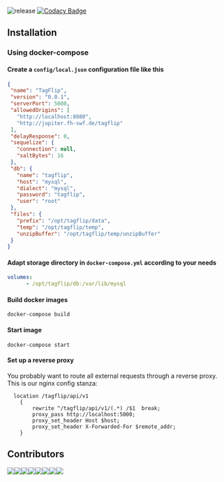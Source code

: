 ![release](https://github.com/fhswf/tagflip-backend/workflows/release/badge.svg)
[![Codacy Badge](https://api.codacy.com/project/badge/Grade/e40d7affed9a4d9785251ade673f5f0a)](https://app.codacy.com/gh/fhswf/tagflip-backend?utm_source=github.com&utm_medium=referral&utm_content=fhswf/tagflip-backend&utm_campaign=Badge_Grade)

## Installation

### Using docker-compose

#### Create a `config/local.json` configuration file like this
 ```json
{
  "name": "TagFlip",
  "version": "0.0.1",
  "serverPort": 5000,
  "allowedOrigins": [
    "http://localhost:8080",
    "http://jupiter.fh-swf.de/tagflip"
  ],
  "delayResponse": 0,
  "sequelize": {
    "connection": null,
    "saltBytes": 16
  },
  "db": {
    "name": "tagflip",
    "host": "mysql",
    "dialect": "mysql",
    "password": "tagflip",
    "user": "root"
  },
  "files": {
    "prefix": "/opt/tagflip/data",
    "temp": "/opt/tagflip/temp",
    "unzipBuffer": "/opt/tagflip/temp/unzipBuffer"
  }
}
 ```

#### Adapt storage directory in `docker-compose.yml` according to your needs
```yaml
volumes:
      - /opt/tagflip/db:/var/lib/mysql
```

#### Build docker images

 `docker-compose build`

#### Start image

 `docker-compose start` 

#### Set up a reverse proxy
You probably want to route all external requests through a reverse proxy. This is our nginx config stanza:
```nginx
  location /tagflip/api/v1
	{
		rewrite ^/tagflip/api/v1/(.*) /$1  break;
		proxy_pass http://localhost:5000;
		proxy_set_header Host $host;
    	proxy_set_header X-Forwarded-For $remote_addr;
	}
```

## Contributors
[![](https://sourcerer.io/fame/cgawron/fhswf/tagflip-backend/images/0)](https://sourcerer.io/fame/cgawron/fhswf/tagflip-backend/links/0)[![](https://sourcerer.io/fame/cgawron/fhswf/tagflip-backend/images/1)](https://sourcerer.io/fame/cgawron/fhswf/tagflip-backend/links/1)[![](https://sourcerer.io/fame/cgawron/fhswf/tagflip-backend/images/2)](https://sourcerer.io/fame/cgawron/fhswf/tagflip-backend/links/2)[![](https://sourcerer.io/fame/cgawron/fhswf/tagflip-backend/images/3)](https://sourcerer.io/fame/cgawron/fhswf/tagflip-backend/links/3)[![](https://sourcerer.io/fame/cgawron/fhswf/tagflip-backend/images/4)](https://sourcerer.io/fame/cgawron/fhswf/tagflip-backend/links/4)[![](https://sourcerer.io/fame/cgawron/fhswf/tagflip-backend/images/5)](https://sourcerer.io/fame/cgawron/fhswf/tagflip-backend/links/5)[![](https://sourcerer.io/fame/cgawron/fhswf/tagflip-backend/images/6)](https://sourcerer.io/fame/cgawron/fhswf/tagflip-backend/links/6)[![](https://sourcerer.io/fame/cgawron/fhswf/tagflip-backend/images/7)](https://sourcerer.io/fame/cgawron/fhswf/tagflip-backend/links/7)
